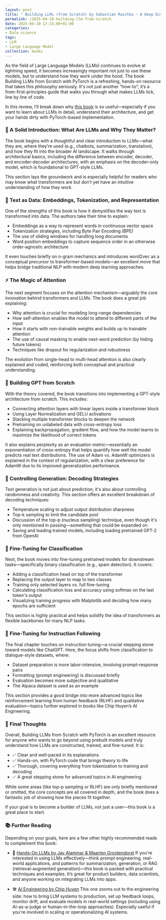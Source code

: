 ```yaml
---
layout: post
title: " Building LLMs (from Scratch) by Sebastian Raschka – A Deep Dive into the Foundations of Modern Language Models Building a LLM"
permalink: /2025-04-10-building-llm-from-scratch
date: 2025-04-10 17:15:00+01:00
categories:
- Data science
tags:
- LLM
- Large Language Model
collection: books
---
```



As the field of Large Language Models (LLMs) continues to evolve at lightning speed, it becomes increasingly important not just to use these models, but to understand how they work under the hood. The book Building LLMs from Scratch with PyTorch is a refreshing, hands-on resource that takes this philosophy seriously. It's not just another “how-to”; it’s a from-first-principles guide that walks you through what makes LLMs tick, line by line of code.

In this review, I’ll break down why [this book](https://amzn.eu/d/be8CowF) is so useful—especially if you want to learn about LLMs in detail, understand their architecture, and get your hands dirty with PyTorch-based implementation.

### 📘 A Solid Introduction: What Are LLMs and Why They Matter?

The book begins with a thoughtful and clear introduction to LLMs—what they are, where they’re used (e.g., chatbots, summarization, translation), and how they fit into the broader AI landscape. It walks through architectural basics, including the difference between encoder, decoder, and encoder-decoder architectures, with an emphasis on the decoder-only model, which is foundational to GPT-style LLMs.

This section lays the groundwork and is especially helpful for readers who may know what transformers are but don’t yet have an intuitive understanding of how they work.

### 🧠 Text as Data: Embeddings, Tokenization, and Representation
One of the strengths of this book is how it demystifies the way text is transformed into data. The authors take their time to explain:

- Embeddings as a way to represent words in continuous vector space
- Tokenization strategies, including Byte Pair Encoding (BPE)
- The use of sliding windows for handling long documents
- Word position embeddings to capture sequence order in an otherwise order-agnostic architecture

It even touches briefly on n-gram mechanics and introduces word2vec as a conceptual precursor to transformer-based models—an excellent move that helps bridge traditional NLP with modern deep learning approaches.

### ⚡ The Magic of Attention
The next segment focuses on the attention mechanism—arguably the core innovation behind transformers and LLMs. The book does a great job explaining:

- Why attention is crucial for modeling long-range dependencies
- How self-attention enables the model to attend to different parts of the input
- How it starts with non-trainable weights and builds up to trainable attention
- The use of causal masking to enable next-word prediction (by hiding future tokens)
- Techniques like dropout for regularization and robustness

The evolution from single-head to multi-head attention is also clearly explained and coded, reinforcing both conceptual and practical understanding.

### 🧱 Building GPT from Scratch

With the theory covered, the book transitions into implementing a GPT-style architecture from scratch. This includes:
- Connecting attention layers with linear layers inside a transformer block
- Using Layer Normalization and GELU activations
- Stacking multiple transformer blocks to deepen the network
- Pretraining on unlabeled data with cross-entropy loss
- Explaining backpropagation, gradient flow, and how the model learns to maximize the likelihood of correct tokens

It also explains perplexity as an evaluation metric—essentially an exponentiation of cross-entropy that helps quantify how well the model predicts real text distributions.
The use of Adam vs. AdamW optimizers is explained in the context of regularization, with a clear preference for AdamW due to its improved generalization performance.

### 🎲 Controlling Generation: Decoding Strategies
Text generation is not just about prediction; it's also about controlling randomness and creativity. This section offers an excellent breakdown of decoding techniques:
- Temperature scaling to adjust output distribution sharpness
- Top-k sampling to limit the candidate pool
- Discussion of the top-p (nucleus sampling) technique, even though it's only mentioned in passing—something that could be expanded on
- Saving and loading trained models, including loading pretrained GPT-2 from OpenAI

### 🧪 Fine-Tuning for Classification
Next, the book moves into fine-tuning pretrained models for downstream tasks—specifically binary classification (e.g., spam detection). It covers:
- Adding a classification head on top of the transformer
- Replacing the output layer to map to two classes
- Training only selected layers vs. full fine-tuning
- Calculating classification loss and accuracy using softmax on the last token's output
- Visualizing training progress with Matplotlib and deciding how many epochs are sufficient

This section is highly practical and helps solidify the idea of transformers as flexible backbones for many NLP tasks.

### 🧩 Fine-Tuning for Instruction Following
The final chapter touches on instruction tuning—a crucial stepping stone toward models like ChatGPT. Here, the focus shifts from classification to dialogue-style datasets, where:
- Dataset preparation is more labor-intensive, involving prompt-response pairs
- Formatting (prompt engineering) is discussed briefly
- Evaluation becomes more subjective and qualitative
- The Alpaca dataset is used as an example

This section provides a good bridge into more advanced topics like reinforcement learning from human feedback (RLHF) and qualitative evaluation—topics further explored in books like Chip Huyen’s AI Engineering.

### 🧠 Final Thoughts
Overall, Building LLMs from Scratch with PyTorch is an excellent resource for anyone who wants to go beyond using prebuilt models and truly understand how LLMs are constructed, trained, and fine-tuned. It is:

- ✅ Clear and well-paced in its explanations
- ✅ Hands-on, with PyTorch code that brings theory to life
- ✅ Thorough, covering everything from tokenization to training and decoding
- ✅ A great stepping stone for advanced topics in AI engineering

While some areas (like top-p sampling or RLHF) are only briefly mentioned or omitted, the core concepts are all covered in depth, and the book does a fantastic job of showing how the pieces fit together.

If your goal is to become a builder of LLMs, not just a user—this book is a great place to start.

### 📚 Further Reading
Depending on your goals, here are a few other highly recommended reads to complement this book:

- 🧩 [Hands-On LLMs by Jay Alammar & Maarten Grootendorst](https://amzn.eu/d/9Re2kiS)
If you're interested in using LLMs effectively—think prompt engineering, real-world applications, and patterns for summarization, generation, or RAG (retrieval-augmented generation)—this book is packed with practical techniques and examples. It’s great for product builders, data scientists, and anyone working on integrating LLMs into apps.

- 🛠 [AI Engineering by Chip Huyen](https://amzn.eu/d/cIIe4jE)
This one zooms out to the engineering side: how to bring LLM systems to production, set up feedback loops, monitor drift, and evaluate models in real-world settings (including using AI-as-a-judge or human-in-the-loop approaches). Especially useful if you're involved in scaling or operationalizing AI systems.

